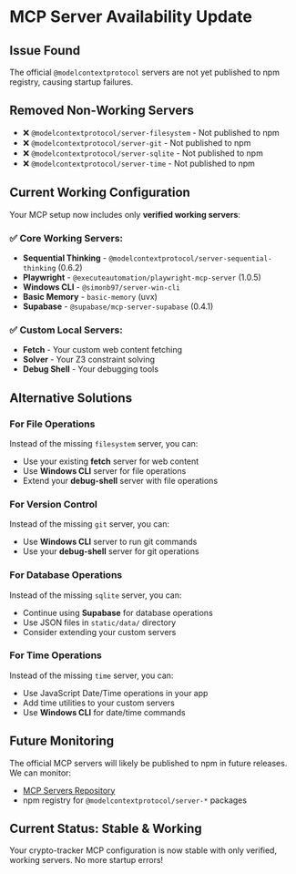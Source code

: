 # MCP Server Availability Update

## Issue Found
The official `@modelcontextprotocol` servers are not yet published to npm registry, causing startup failures.

## Removed Non-Working Servers
- ❌ `@modelcontextprotocol/server-filesystem` - Not published to npm
- ❌ `@modelcontextprotocol/server-git` - Not published to npm  
- ❌ `@modelcontextprotocol/server-sqlite` - Not published to npm
- ❌ `@modelcontextprotocol/server-time` - Not published to npm

## Current Working Configuration
Your MCP setup now includes only **verified working servers**:

### ✅ **Core Working Servers:**
- **Sequential Thinking** - `@modelcontextprotocol/server-sequential-thinking` (0.6.2)
- **Playwright** - `@executeautomation/playwright-mcp-server` (1.0.5)
- **Windows CLI** - `@simonb97/server-win-cli`
- **Basic Memory** - `basic-memory` (uvx)
- **Supabase** - `@supabase/mcp-server-supabase` (0.4.1)

### ✅ **Custom Local Servers:**
- **Fetch** - Your custom web content fetching
- **Solver** - Your Z3 constraint solving
- **Debug Shell** - Your debugging tools

## Alternative Solutions

### For File Operations
Instead of the missing `filesystem` server, you can:
- Use your existing **fetch** server for web content
- Use **Windows CLI** server for file operations
- Extend your **debug-shell** server with file operations

### For Version Control
Instead of the missing `git` server, you can:
- Use **Windows CLI** server to run git commands
- Use your **debug-shell** server for git operations

### For Database Operations
Instead of the missing `sqlite` server, you can:
- Continue using **Supabase** for database operations
- Use JSON files in `static/data/` directory
- Consider extending your custom servers

### For Time Operations
Instead of the missing `time` server, you can:
- Use JavaScript Date/Time operations in your app
- Add time utilities to your custom servers
- Use **Windows CLI** for date/time commands

## Future Monitoring
The official MCP servers will likely be published to npm in future releases. We can monitor:
- [MCP Servers Repository](https://github.com/modelcontextprotocol/servers)
- npm registry for `@modelcontextprotocol/server-*` packages

## Current Status: Stable & Working
Your crypto-tracker MCP configuration is now stable with only verified, working servers. No more startup errors!
